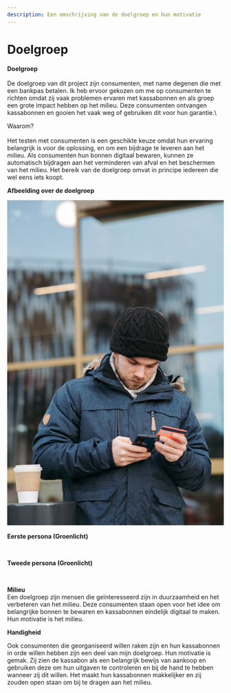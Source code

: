 ```yaml
---
description: Een omschrijving van de doelgroep en hun motivatie
---
```


# Doelgroep

**Doelgroep**\
\
De doelgroep van dit project zijn consumenten, met name degenen die met een bankpas betalen. Ik heb ervoor gekozen om me op consumenten te richten omdat zij vaak problemen ervaren met kassabonnen en als groep een grote impact hebben op het milieu. Deze consumenten ontvangen kassabonnen en gooien het vaak weg of gebruiken dit voor hun garantie.\


Waarom?\
\
Het testen met consumenten is een geschikte keuze omdat hun ervaring belangrijk is voor de oplossing, en om een bijdrage te leveren aan het milieu. Als consumenten hun bonnen digitaal bewaren, kunnen ze automatisch bijdragen aan het verminderen van afval en het beschermen van het milieu. Het bereik van de doelgroep omvat in principe iedereen die wel eens iets koopt.&#x20;

**Afbeelding over de doelgroep**

![](../../.gitbook/assets/pexels-anete-lusina-6353665.jpg)

**Eerste persona (Groenlicht)**

<figure><img src="../../.gitbook/assets/Scherm­afbeelding 2023-04-21 om 17.42.31.png" alt=""><figcaption></figcaption></figure>

**Tweede persona (Groenlicht)**

<figure><img src="../../.gitbook/assets/Scherm­afbeelding 2023-04-21 om 17.42.39 (1).png" alt=""><figcaption></figcaption></figure>

**Milieu**\
Een doelgroep zijn mensen die geïnteresseerd zijn in duurzaamheid en het verbeteren van het milieu. Deze consumenten staan open voor het idee om belangrijke bonnen te bewaren en kassabonnen eindelijk digitaal te maken. Hun motivatie is het milieu.&#x20;

**Handigheid**

Ook consumenten die georganiseerd willen raken zijn en hun kassabonnen in orde willen hebben zijn een deel van mijn doelgroep. Hun motivatie is gemak. Zij zien de kassabon als een belangrijk bewijs van aankoop en gebruiken deze om hun uitgaven te controleren en bij de hand te hebben wanneer zij dit willen. Het maakt hun kassabonnen makkelijker en zij zouden open staan om bij te dragen aan het milieu.&#x20;
